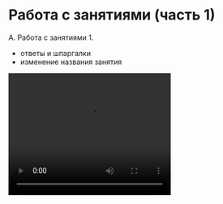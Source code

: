 # Работа с занятиями (часть 1)

A.	Работа с занятиями 1.
- ответы и шпаргалки
- изменение названия занятия

<video width="320" height="240" controls=true src="https://s3-eu-west-1.amazonaws.com/edu-prod/video/help_videos/4.flv" type="video/mp4" />
